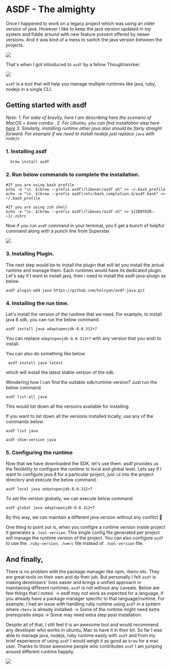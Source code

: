 # ASDF - The almighty

Once I happened to work on a legacy project which was using an older version of java. However I like to keep the java version updated in my system and fiddle around with new feature present offered by newer versions. And it was kind of a mess to switch the java version between the projects. 

![](https://favbulous.com/wp-content/uploads/2013/12/animals-who-are-terrible-at-judging-distances-2.gif)

That's when I got introduced to `asdf` by a fellow Thoughtworker.

![](https://media3.giphy.com/media/IdrRAjS9jfD9dqQjAn/giphy.gif)

`asdf` is a tool that will help you manage multiple runtimes like java, ruby, nodejs in a single CLI.

## Getting started with asdf
_Note:_
_1. For sake of brevity, here I am describing here the scenario of MacOS + brew combo ._
_2. For Ubuntu, you can find installation step here [here](http://asdf-vm.com/guide/getting-started.html#_1-install-dependencies)_
_3. Similarly, installing runtime other java also should be fairly straight forward. For example if we need to install nodejs just replace `java` with `nodejs`_

### 1. Installing asdf

```shell
  brew install asdf
```
### 2. Run below commands to complete the installation.

```shell
#If you are using bash profile
echo -e "\n. $(brew --prefix asdf)/libexec/asdf.sh" >> ~/.bash_profile
echo -e "\n. $(brew --prefix asdf)/etc/bash_completion.d/asdf.bash" >> ~/.bash_profile

#If you are using zsh shell 
echo -e "\n. $(brew --prefix asdf)/libexec/asdf.sh" >> ${ZDOTDIR:-~}/.zshrc
```
Now if you run `asdf` command in your terminal, you ll get a bunch of helpful command along with a punch line from Superstar.

![](https://c.tenor.com/ED0zRcr1x8kAAAAd/rajinikanth-superstar.gif)

### 3. Installing Plugin.

The next step would be to install the plugin that will let you install the actual runtime and manage them. Each runtimes would have its dedicated plugin. Let's say if I want to install java, then i need to install the asdf-java-pluign as below.

```shell
asdf plugin-add java https://github.com/halcyon/asdf-java.git
```

### 4. Installing the run time.

Let's install the version of the runtime that we need. For example, to install java 8 sdk, you can run the below command.

```shell
asdf install java adoptopenjdk-8.0.312+7
```
You can replace `adoptopenjdk-8.0.312+7` with any version that you wish to install.

You can also do something like below.
```shell
 asdf install java latest
```
which will install the latest stable version of the sdk.

Wondering how I can find the suitable sdk/runtime version? Just run the below command.
```shell
asdf list-all java 
```
This would list down all the versions available for installing. 

If you want to list down all the versions installed locally, use any of the commands below.
```shell
asdf list java
```
```shell
asdf shim-version java
```
### 5. Configuring the runtime

Now that we have downloaded the SDK, let's use them. asdf provides us the flexibility to configure the runtime to local and global level. Lets say if I want to configure java 8 for a particular project, just `cd` into the project directory and execute the below command.

```shell
asdf local java adoptopenjdk-8.0.312+7
```

To set the version globally, we can execute below command.
```shell
asdf global java adoptopenjdk-8.0.312+7
```
By this way, we can maintain a different java version without any conflict :star_struck:

One thing to point out is, when you configre a runtime version inside project it generates a `.tool-version`. This single config file generated per project will manage the runtime version of the project. You can also configure `asdf` to use the `.ruby-version`, `.nvmrc` file instead of `.tool-version` file.

## And finally,

There is no problem with the package manager like npm, rbenv etc. They are great tools on their own and do their job. But personally I felt `asdf` is making developers' lives easier and brings a unified approach in maintaining different runtimes. `asdf` is not without any caveats. Below are few things that I noted.
-> asdf may not work as expected for a language, if you already have a package manager specific to that language/runtime. For example, I had an issue with handling ruby runtime using `asdf` in a system where `rbenv` is already installed.
-> Some of the runtime might need extra prerequisite steps 
-> Some may need extra step post installation.

Despite all of that, I still feel it is an awesome tool and would recommend any developer who works in ubuntu, Mac to have it in their kit. So far I was able to manage java, nodejs, ruby runtime easily with `asdf` and from my brief experience of using `asdf` I would weigh it as good as `brew` for a mac user. Thanks to those awesome people who contributes `asdf` I am  jumping around different runtime happily.

![](https://thumbs.gfycat.com/DefenselessWickedAmericanwirehair-size_restricted.gif)


